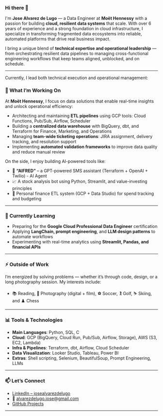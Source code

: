 ### Hi there 👋

I'm **Jose Alvarez de Lugo** — a Data Engineer at **Moët Hennessy** with a passion for building **cloud, resilient data systems** that scale. With over 6 years of experience and a strong foundation in cloud infrastructure, I specialize in transforming fragmented data ecosystems into reliable, automated platforms that drive real business impact.

I bring a unique blend of **technical expertise and operational leadership** — from orchestrating resilient data pipelines to managing cross-functional engineering workflows that keep teams aligned, unblocked, and on schedule.

---


Currently, I lead both technical execution and operational management:

### 🔭 What I’m Working On

At **Moët Hennessy**, I focus on data solutions that enable real-time insights and unlock operational efficiency:

- Architecting and maintaining **ETL pipelines** using GCP tools: Cloud Functions, Pub/Sub, Airflow, Scheduler
- Building a **centralized data warehouse** with BigQuery, dbt, and Terraform for Finance, Marketing, and Operations
- Managing **team-wide ticketing operations**: JIRA assignment, delivery tracking, and resolution support
- Implementing **automated validation frameworks** to improve data quality and reduce manual review

On the side, I enjoy building AI-powered tools like:
- 🤖 **“AIFRED”** – a GPT-powered SMS assistant (Terraform + OpenAI + Twilio) - AI Agent
- 📈 A stock analysis bot using Python, Streamlit, and value-investing principles
- 💸 Personal finance ETL system (GCP + Data Studio) for spend tracking and budgeting

---

### 🌱 Currently Learning

- Preparing for the **Google Cloud Professional Data Engineer** certification
- Applying **LangChain, prompt engineering**, and **LLM design patterns** to automate workflows
- Experimenting with real-time analytics using **Streamlit, Pandas, and financial APIs**

---

### ⚡ Outside of Work

I’m energized by solving problems — whether it’s through code, design, or a long photography session. My interests include:

- 📚 Reading, 📸 Photography (digital + film), ⚽ Soccer, 🏌️ Golf, ⛷️ Skiing, and ♟️ Chess 

---

### 📊 Tools & Technologies

- **Main Languages**: Python, SQL, C  
- **Cloud**: GCP (BigQuery, Cloud Run, Pub/Sub, Airflow, Storage), AWS (S3, EC2, Lambda)  
- **Infra & Pipelines**: Terraform, dbt, Airflow, Cloud Scheduler  
- **Data Visualization**: Looker Studio, Tableau, Power BI  
- **Extras**: Shell scripting, Selenium, BeautifulSoup, Prompt Engineering, LLMs

---

### 📫 Let’s Connect

- [LinkedIn – josealvarezdelugo](https://www.linkedin.com/in/josealvarezdelugo/)
- 📧 alvarezdelugo.jose@gmail.com
- [GitHub Projects](https://github.com/jgadelugo)

---
